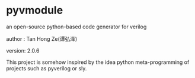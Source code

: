 # pyvmodule
an open-source python-based code generator for verilog

author : Tan Hong Ze(谭弘泽)

version: 2.0.6

This project is somehow inspired by the idea python meta-programming of projects such as pyverilog or sly.
